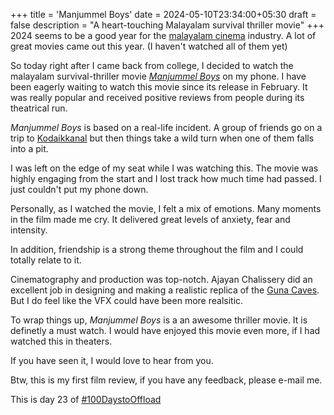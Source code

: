 +++
title = 'Manjummel Boys'
date = 2024-05-10T23:34:00+05:30
draft = false
description = "A heart-touching Malayalam survival thriller movie"
+++
2024 seems to be a good year for the [malayalam cinema](https://en.wikipedia.org/wiki/Malayalam_cinema) industry. A lot of great movies came out this year. (I haven't watched all of them yet)

So today right after I came back from college, I decided to watch the malayalam survival-thriller movie [*Manjummel Boys*](https://www.imdb.com/title/tt26458038/) on my phone. I have been eagerly waiting to watch this movie since its release in February. It was really popular and received positive reviews from people during its theatrical run.

*Manjummel Boys* is based on a real-life incident. A group of friends go on a trip to [Kodaikkanal](https://en.wikipedia.org/wiki/Kodaikanal) but then things take a wild turn when one of them falls into a pit.

I was left on the edge of my seat while I was watching this. The movie was highly engaging from the start and I lost track how much time had passed. I just couldn't put my phone down.

Personally, as I watched the movie, I felt a mix of emotions. Many moments in the film made me cry. It delivered great levels of anxiety, fear and intensity.

In addition, friendship is a strong theme throughout the film and I could totally relate to it.

Cinematography and production was top-notch. Ajayan Chalissery did an excellent job in designing and making a realistic replica of the [Guna Caves](https://en.wikipedia.org/wiki/Guna_Caves). But I do feel like the VFX could have been more realsitic.

To wrap things up, *Manjummel Boys* is a an awesome thriller movie. It is definetly a must watch. I would have enjoyed this movie even more, if I had watched this in theaters.

If you have seen it, I would love to hear from you.

Btw, this is my first film review, if you have any feedback, please e-mail me. 

This is day 23 of [#100DaystoOffload](https://100daystooffload.com)